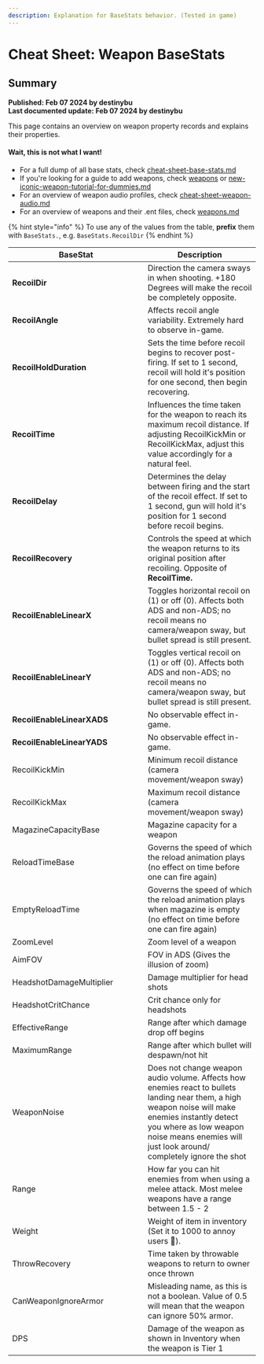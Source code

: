 ```yaml
---
description: Explanation for BaseStats behavior. (Tested in game)
---
```


# Cheat Sheet: Weapon BaseStats

## Summary

**Published: Feb 07 2024 by destinybu**\
**Last documented update: Feb 07 2024 by destinybu**

This page contains an overview on weapon property records and explains their properties.

#### Wait, this is not what I want!

* For a full dump of all base stats, check [cheat-sheet-base-stats.md](../cheat-sheet-base-stats.md "mention")
* If you're looking for a guide to add weapons, check [weapons](../../../../modding-guides/items-equipment/adding-new-items/weapons/ "mention") or  [new-iconic-weapon-tutorial-for-dummies.md](../../../../modding-guides/items-equipment/adding-new-items/weapons/new-iconic-weapon-tutorial-for-dummies.md "mention")
* For an overview of weapon audio profiles, check [cheat-sheet-weapon-audio.md](cheat-sheet-weapon-audio.md "mention")
* For an overview of weapons and their .ent files, check [weapons.md](../../equipment/weapons.md "mention")

{% hint style="info" %}
To use any of the values from the table, **prefix** them with `BaseStats.`, e.g. `BaseStats.RecoilDir`
{% endhint %}

<table data-full-width="false"><thead><tr><th width="260">BaseStat</th><th>Description</th></tr></thead><tbody><tr><td><strong>RecoilDir</strong></td><td>Direction the camera sways in when shooting. +180 Degrees will make the recoil be completely opposite.</td></tr><tr><td><strong>RecoilAngle</strong></td><td>Affects recoil angle variability. Extremely hard to observe in-game.</td></tr><tr><td><strong>RecoilHoldDuration</strong></td><td>Sets the time before recoil begins to recover post-firing. If set to 1 second, recoil will hold it's position for one second, then begin recovering.</td></tr><tr><td><strong>RecoilTime</strong></td><td>Influences the time taken for the weapon to reach its maximum recoil distance. If adjusting RecoilKickMin or RecoilKickMax, adjust this value accordingly for a natural feel.</td></tr><tr><td><strong>RecoilDelay</strong></td><td>Determines the delay between firing and the start of the recoil effect. If set to 1 second, gun will hold it's position for 1 second before recoil begins.</td></tr><tr><td><strong>RecoilRecovery</strong></td><td>Controls the speed at which the weapon returns to its original position after recoiling. Opposite of <strong>RecoilTime.</strong></td></tr><tr><td><strong>RecoilEnableLinearX</strong></td><td>Toggles horizontal recoil on (1) or off (0). Affects both ADS and non-ADS; no recoil means no camera/weapon sway, but bullet spread is still present.</td></tr><tr><td><strong>RecoilEnableLinearY</strong></td><td>Toggles vertical recoil on (1) or off (0). Affects both ADS and non-ADS; no recoil means no camera/weapon sway, but bullet spread is still present.</td></tr><tr><td><strong>RecoilEnableLinearXADS</strong></td><td>No observable effect in-game.</td></tr><tr><td><strong>RecoilEnableLinearYADS</strong></td><td>No observable effect in-game.</td></tr><tr><td>RecoilKickMin</td><td>Minimum recoil distance (camera movement/weapon sway)</td></tr><tr><td>RecoilKickMax</td><td>Maximum recoil distance (camera movement/weapon sway)</td></tr><tr><td>MagazineCapacityBase</td><td>Magazine capacity for a weapon</td></tr><tr><td>ReloadTimeBase</td><td>Governs the speed of which the reload animation plays (no effect on time before one can fire again)</td></tr><tr><td>EmptyReloadTime</td><td>Governs the speed of which the reload animation plays when magazine is empty (no effect on time before one can fire again)</td></tr><tr><td>ZoomLevel</td><td>Zoom level of a weapon</td></tr><tr><td>AimFOV</td><td>FOV in ADS (Gives the illusion of zoom)</td></tr><tr><td>HeadshotDamageMultiplier</td><td>Damage multiplier for head shots</td></tr><tr><td>HeadshotCritChance</td><td>Crit chance only for headshots</td></tr><tr><td>EffectiveRange</td><td>Range after which damage drop off begins</td></tr><tr><td>MaximumRange</td><td>Range after which bullet will despawn/not hit</td></tr><tr><td>WeaponNoise</td><td>Does not change weapon audio volume. Affects how enemies react to bullets landing near them, a high weapon noise will make enemies instantly detect you where as low weapon noise means enemies will just look around/ completely ignore the shot</td></tr><tr><td>Range</td><td>How far you can hit enemies from when using a melee attack. Most melee weapons have a range between 1.5 - 2</td></tr><tr><td>Weight</td><td>Weight of item in inventory (Set it to 1000 to annoy users 🤣).</td></tr><tr><td>ThrowRecovery</td><td>Time taken by throwable weapons to return to owner once thrown</td></tr><tr><td>CanWeaponIgnoreArmor</td><td>Misleading name, as this is not a boolean. Value of 0.5 will mean that the weapon can ignore 50% armor.</td></tr><tr><td>DPS</td><td>Damage of the weapon as shown in Inventory when the weapon is Tier 1</td></tr></tbody></table>
